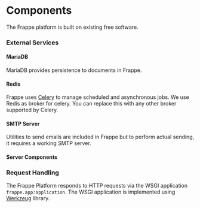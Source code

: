 # Components

The Frappe platform is built on existing free software. 

### External Services

#### MariaDB

MariaDB provides persistence to documents in Frappe.

#### Redis

Frappe uses [Celery](http://celery.readthedocs.org/) to manage scheduled and
asynchronous jobs. We use Redis as broker for celery. You can replace this with
any other broker supported by Celery.

#### SMTP Server

Utilities to send emails are included in Frappe but to perform actual sending, it
requires a working SMTP server. 

#### Server Components

### Request Handling

The Frappe Platform responds to HTTP requests via the WSGI application
`frappe.app:application`. The WSGI application is implemented using
[Werkzeug](http://werkzeug.pocoo.org/) library.
